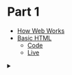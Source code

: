 # Part 1
 - [How Web Works](https://tinkerhublbsce.github.io/Web-foundry-Resources/part1/1-how-web-works)
 - [Basic HTML](https://tinkerhublbsce.github.io/Web-foundry-Resources/part1/2-basic-html)
   - [Code](https://github.com/tinkerhublbsce/Web-foundry-Resources/tree/main/part1/2-basic-html/code)
   - [Live](https://tinkerhublbsce.github.io/Web-foundry-Resources/part1/2-basic-html/code/)


<details><summary></summary>Thank You<script async src="https://cdn.splitbee.io/sb.js"></script></details>
